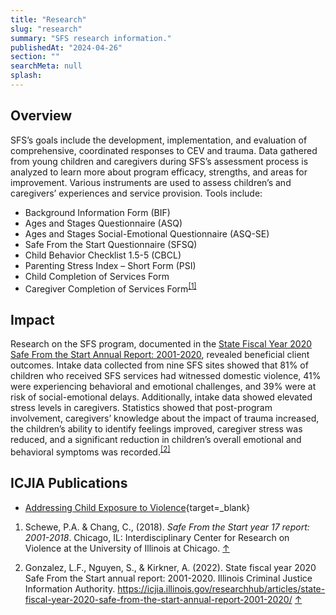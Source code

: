```yaml
---
title: "Research"
slug: "research"
summary: "SFS research information."
publishedAt: "2024-04-26"
section: ""
searchMeta: null
splash:
---
```


## Overview

SFS’s goals include the development, implementation, and evaluation of comprehensive, coordinated responses to CEV and trauma. Data gathered from young children and caregivers during SFS’s assessment process is analyzed to learn more about program efficacy, strengths, and areas for improvement. Various instruments are used to assess children’s and caregivers’ experiences and service provision. Tools include:

- Background Information Form (BIF)
- Ages and Stages Questionnaire (ASQ)
- Ages and Stages Social-Emotional Questionnaire (ASQ-SE)
- Safe From the Start Questionnaire (SFSQ)
- Child Behavior Checklist 1.5-5 (CBCL)
- Parenting Stress Index – Short Form (PSI)
- Child Completion of Services Form
- Caregiver Completion of Services Form<sup>[\[1\]](#footnote-10)</sup>

## Impact

Research on the SFS program, documented in the [State Fiscal Year 2020 Safe From the Start Annual Report: 2001-2020](https://icjia.illinois.gov/researchhub/articles/state-fiscal-year-2020-safe-from-the-start-annual-report-2001-2020/), revealed beneficial client outcomes. Intake data collected from nine SFS sites showed that 81% of children who received SFS services had witnessed domestic violence, 41% were experiencing behavioral and emotional challenges, and 39% were at risk of social-emotional delays. Additionally, intake data showed elevated stress levels in caregivers. Statistics showed that post-program involvement, caregivers’ knowledge about the impact of trauma increased, the children’s ability to identify feelings improved, caregiver stress was reduced, and a significant reduction in children’s overall emotional and behavioral symptoms was recorded.<sup>[\[2\]](#footnote-11)</sup>

## ICJIA Publications

- [Addressing Child Exposure to Violence](https://icjia.illinois.gov/researchhub/articles/addressing-child-exposure-to-violence/){target=\_blank}

<div class="references">

1. Schewe, P.A. & Chang, C., (2018). _Safe From the Start year 17 report: 2001-2018_. Chicago, IL: Interdisciplinary Center for Research on Violence at the University of Illinois at Chicago. [↑](#footnote-ref-10)

2. Gonzalez, L.F., Nguyen, S., & Kirkner, A. (2022). State fiscal year 2020 Safe From the Start annual report: 2001-2020. Illinois Criminal Justice Information Authority. <https://icjia.illinois.gov/researchhub/articles/state-fiscal-year-2020-safe-from-the-start-annual-report-2001-2020/> [↑](#footnote-ref-11)

</div>
